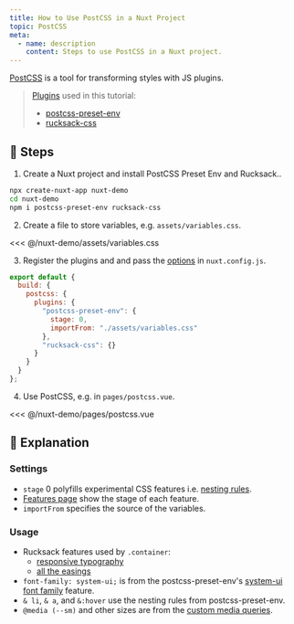 ```yaml
---
title: How to Use PostCSS in a Nuxt Project
topic: PostCSS
meta:
  - name: description
    content: Steps to use PostCSS in a Nuxt project.
---
```


[PostCSS](https://github.com/postcss/postcss) is a tool for transforming styles with JS plugins.

> [Plugins](https://www.postcss.parts/) used in this tutorial:
>
> - [postcss-preset-env](https://preset-env.cssdb.org/)
> - [rucksack-css](https://www.rucksackcss.org/)

## :footprints: Steps

1. Create a Nuxt project and install PostCSS Preset Env and Rucksack..

```bash
npx create-nuxt-app nuxt-demo
cd nuxt-demo
npm i postcss-preset-env rucksack-css
```

2. Create a file to store variables, e.g. `assets/variables.css`.

<<< @/nuxt-demo/assets/variables.css

3. Register the plugins and and pass the [options](https://github.com/csstools/postcss-preset-env#options) in `nuxt.config.js`.

```js
export default {
  build: {
    postcss: {
      plugins: {
        "postcss-preset-env": {
          stage: 0,
          importFrom: "./assets/variables.css"
        },
        "rucksack-css": {}
      }
    }
  }
};
```

4. Use PostCSS, e.g. in `pages/postcss.vue`.

<<< @/nuxt-demo/pages/postcss.vue

## :book: Explanation

### Settings

- `stage` 0 polyfills experimental CSS features i.e. [nesting rules](https://preset-env.cssdb.org/features#nesting-rules).
- [Features page](https://preset-env.cssdb.org/features) show the stage of each feature.
- `importFrom` specifies the source of the variables.

### Usage

- Rucksack features used by `.container`:
  - [responsive typography](https://www.rucksackcss.org/docs#responsive-type)
  - [all the easings](https://www.rucksackcss.org/docs#easings)
- `font-family: system-ui;` is from the postcss-preset-env's [system-ui font family](https://preset-env.cssdb.org/features#system-ui-font-family) feature.
- `& li`, `& a`, and `&:hover` use the nesting rules from postcss-preset-env.
- `@media (--sm)` and other sizes are from the [custom media queries](https://preset-env.cssdb.org/features#custom-media-queries).
